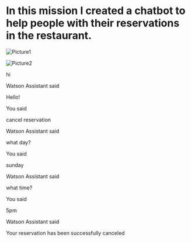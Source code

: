 # In this mission I created a chatbot to help people with their reservations in the restaurant.

![Picture1](https://user-images.githubusercontent.com/86855538/127944017-815a23dc-cd16-4788-b29d-5bb0483e11af.png)


![Picture2](https://user-images.githubusercontent.com/86855538/127944052-cc7728b8-51ef-47f3-9945-fb4f48e09050.png)

hi

Watson Assistant said

Hello!

You said

cancel reservation

Watson Assistant said

what day?

You said

sunday

Watson Assistant said

what time?

You said

5pm

Watson Assistant said

Your reservation has been successfully canceled
